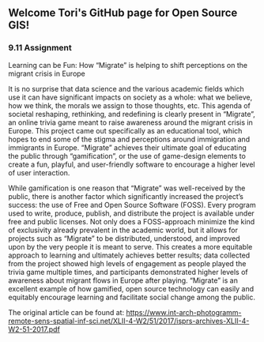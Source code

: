 ## Welcome Tori's GitHub page for Open Source GIS!

### 9.11 Assignment 

Learning can be Fun: How “Migrate” is helping to shift perceptions on the migrant crisis in Europe

It is no surprise that data science and the various academic fields which use it can have significant impacts on society as a whole: what we believe, how we think, the morals we assign to those thoughts, etc. This agenda of societal reshaping, rethinking, and redefining is clearly present in “Migrate”, an online trivia game meant to raise awareness around the migrant crisis in Europe. This project came out specifically as an educational tool, which hopes to end some of the stigma and perceptions around immigration and immigrants in Europe. “Migrate” achieves their ultimate goal of educating the public through “gamification”, or the use of game-design elements to create a fun, playful, and user-friendly software to encourage a higher level of user interaction.
	
While gamification is one reason that “Migrate” was well-received by the public, there is another factor which significantly increased the project’s success: the use of Free and Open Source Software (FOSS). Every program used to write, produce, publish, and distribute the project is available under free and public licenses. Not only does a FOSS-approach minimize the kind of exclusivity already prevalent in the academic world, but it allows for projects such as “Migrate” to be distributed, understood, and improved upon by the very people it is meant to serve. This creates a more equitable approach to learning and ultimately achieves better results; data collected from the project showed high levels of engagement as people played the trivia game multiple times, and participants demonstrated higher levels of awareness about migrant flows in Europe after playing. “Migrate” is an excellent example of how gamified, open source technology can easily and equitably encourage learning and facilitate social change among the public. 

The original article can be found at: https://www.int-arch-photogramm-remote-sens-spatial-inf-sci.net/XLII-4-W2/51/2017/isprs-archives-XLII-4-W2-51-2017.pdf 


